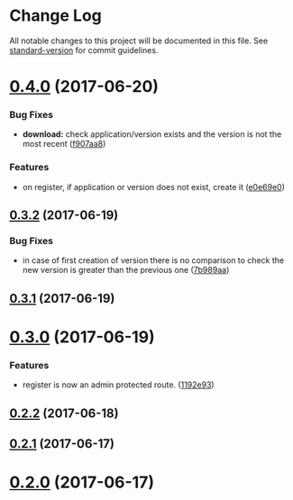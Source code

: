 # Change Log

All notable changes to this project will be documented in this file. See [standard-version](https://github.com/conventional-changelog/standard-version) for commit guidelines.

<a name="0.4.0"></a>
# [0.4.0](https://github.com/denouche/iot-admin-api/compare/v0.3.2...v0.4.0) (2017-06-20)


### Bug Fixes

* **download:** check application/version exists and the version is not the most recent ([f907aa8](https://github.com/denouche/iot-admin-api/commit/f907aa8))


### Features

* on register, if application or version does not exist, create it ([e0e69e0](https://github.com/denouche/iot-admin-api/commit/e0e69e0))



<a name="0.3.2"></a>
## [0.3.2](https://github.com/denouche/iot-admin-api/compare/v0.3.1...v0.3.2) (2017-06-19)


### Bug Fixes

* in case of first creation of version there is no comparison to check the new version is greater than the previous one ([7b989aa](https://github.com/denouche/iot-admin-api/commit/7b989aa))



<a name="0.3.1"></a>
## [0.3.1](https://github.com/denouche/iot-admin-api/compare/v0.3.0...v0.3.1) (2017-06-19)



<a name="0.3.0"></a>
# [0.3.0](https://github.com/denouche/iot-admin-api/compare/v0.2.2...v0.3.0) (2017-06-19)


### Features

* register is now an admin protected route. ([1192e93](https://github.com/denouche/iot-admin-api/commit/1192e93))



<a name="0.2.2"></a>
## [0.2.2](https://github.com/denouche/iot-admin-api/compare/v0.2.1...v0.2.2) (2017-06-18)



<a name="0.2.1"></a>
## [0.2.1](https://github.com/denouche/iot-admin-api/compare/v0.2.0...v0.2.1) (2017-06-17)



<a name="0.2.0"></a>
# [0.2.0](https://github.com/denouche/iot-admin-api/compare/v0.1.4...v0.2.0) (2017-06-17)
